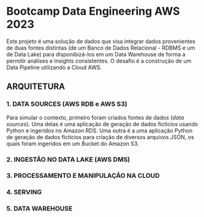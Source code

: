 # Bootcamp Data Engineering AWS 2023

Este projeto é uma solução de dados que visa integrar dados provenientes de duas fontes distintas (de um Banco de Dados Relacional - RDBMS e um de Data Lake) para disponibizá-los em um Data Warehouse de forma a permitir análises e insights consistentes. O desafio é a construção de um Data Pipeline utilizando a Cloud AWS.

## ARQUITETURA

### 1. DATA SOURCES (AWS RDB e AWS S3)

Para simular o contexto, primeiro foram criados fontes de dados (_data sources_). Uma delas é uma aplicação de geração de dados fictícios usando Python e ingeridos no Amazon RDS. Uma outra é a uma aplicação Python de geração de dados fictícios para criação de diversos arquivos JSON, os quais foram ingeridos em um Bucket do Amazon S3.

### 2. INGESTÃO NO DATA LAKE (AWS DMS)

### 3. PROCESSAMENTO E MANIPULAÇÃO NA CLOUD

### 4. SERVING

### 5. DATA WAREHOUSE


<!--
Tecnologias:

Python (para processamento e integração de dados)
Bibliotecas como Pandas e IPython para manipulação e visualização de dados.
SQL para interagir com o RDBMS.


Próximos Passos:

Conexão com as fontes de dados: Estabelecer conexões seguras com o RDBMS e o Data Lake.
Extração de dados: Extrair os dados relevantes de ambas as fontes.
Transformação de dados: Limpar, tratar e transformar os dados para garantir consistência e compatibilidade.
Carregamento de dados: Carregar os dados integrados em um destino final (banco de dados, arquivo, etc.).
-->
